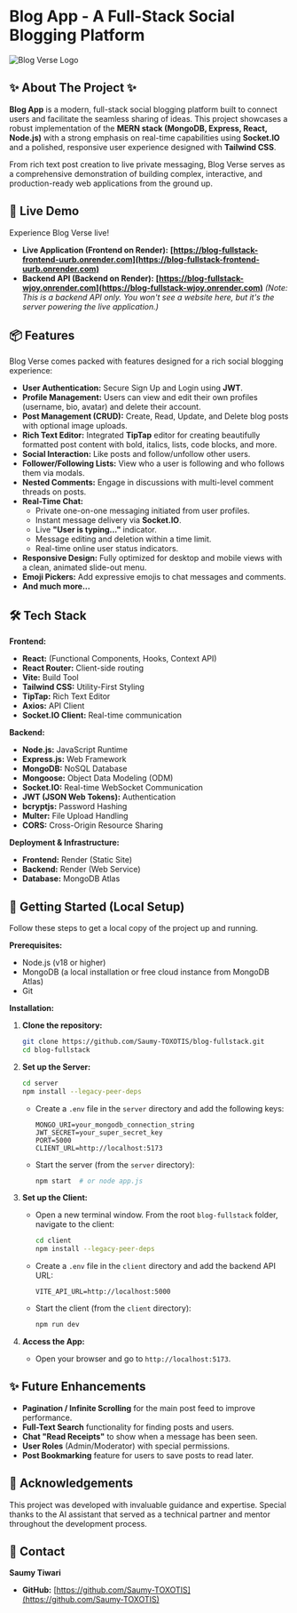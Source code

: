 # Blog App - A Full-Stack Social Blogging Platform

![Blog Verse Logo](https://raw.githubusercontent.com/Saumy-TOXOTIS/blog-fullstack/main/server/uploads/Blog.svg)

## ✨ About The Project ✨

**Blog App** is a modern, full-stack social blogging platform built to connect users and facilitate the seamless sharing of ideas. This project showcases a robust implementation of the **MERN stack (MongoDB, Express, React, Node.js)** with a strong emphasis on real-time capabilities using **Socket.IO** and a polished, responsive user experience designed with **Tailwind CSS**.

From rich text post creation to live private messaging, Blog Verse serves as a comprehensive demonstration of building complex, interactive, and production-ready web applications from the ground up.

## 🚀 Live Demo

Experience Blog Verse live!

*   **Live Application (Frontend on Render):** **[https://blog-fullstack-frontend-uurb.onrender.com](https://blog-fullstack-frontend-uurb.onrender.com)**
*   **Backend API (Backend on Render):** **[https://blog-fullstack-wjoy.onrender.com](https://blog-fullstack-wjoy.onrender.com)**
    *(Note: This is a backend API only. You won't see a website here, but it's the server powering the live application.)*

## 📦 Features

Blog Verse comes packed with features designed for a rich social blogging experience:

*   **User Authentication:** Secure Sign Up and Login using **JWT**.
*   **Profile Management:** Users can view and edit their own profiles (username, bio, avatar) and delete their account.
*   **Post Management (CRUD):** Create, Read, Update, and Delete blog posts with optional image uploads.
*   **Rich Text Editor:** Integrated **TipTap** editor for creating beautifully formatted post content with bold, italics, lists, code blocks, and more.
*   **Social Interaction:** Like posts and follow/unfollow other users.
*   **Follower/Following Lists:** View who a user is following and who follows them via modals.
*   **Nested Comments:** Engage in discussions with multi-level comment threads on posts.
*   **Real-Time Chat:**
    *   Private one-on-one messaging initiated from user profiles.
    *   Instant message delivery via **Socket.IO**.
    *   Live **"User is typing..."** indicator.
    *   Message editing and deletion within a time limit.
    *   Real-time online user status indicators.
*   **Responsive Design:** Fully optimized for desktop and mobile views with a clean, animated slide-out menu.
*   **Emoji Pickers:** Add expressive emojis to chat messages and comments.
*   **And much more...**

## 🛠️ Tech Stack

**Frontend:**
*   **React:** (Functional Components, Hooks, Context API)
*   **React Router:** Client-side routing
*   **Vite:** Build Tool
*   **Tailwind CSS:** Utility-First Styling
*   **TipTap:** Rich Text Editor
*   **Axios:** API Client
*   **Socket.IO Client:** Real-time communication

**Backend:**
*   **Node.js:** JavaScript Runtime
*   **Express.js:** Web Framework
*   **MongoDB:** NoSQL Database
*   **Mongoose:** Object Data Modeling (ODM)
*   **Socket.IO:** Real-time WebSocket Communication
*   **JWT (JSON Web Tokens):** Authentication
*   **bcryptjs:** Password Hashing
*   **Multer:** File Upload Handling
*   **CORS:** Cross-Origin Resource Sharing

**Deployment & Infrastructure:**
*   **Frontend:** Render (Static Site)
*   **Backend:** Render (Web Service)
*   **Database:** MongoDB Atlas

## 🏃 Getting Started (Local Setup)

Follow these steps to get a local copy of the project up and running.

**Prerequisites:**
*   Node.js (v18 or higher)
*   MongoDB (a local installation or free cloud instance from MongoDB Atlas)
*   Git

**Installation:**

1.  **Clone the repository:**
    ```bash
    git clone https://github.com/Saumy-TOXOTIS/blog-fullstack.git
    cd blog-fullstack
    ```

2.  **Set up the Server:**
    ```bash
    cd server
    npm install --legacy-peer-deps
    ```
    *   Create a `.env` file in the `server` directory and add the following keys:
        ```env
        MONGO_URI=your_mongodb_connection_string
        JWT_SECRET=your_super_secret_key
        PORT=5000
        CLIENT_URL=http://localhost:5173
        ```
    *   Start the server (from the `server` directory):
        ```bash
        npm start  # or node app.js
        ```

3.  **Set up the Client:**
    *   Open a new terminal window. From the root `blog-fullstack` folder, navigate to the client:
        ```bash
        cd client
        npm install --legacy-peer-deps
        ```
    *   Create a `.env` file in the `client` directory and add the backend API URL:
        ```env
        VITE_API_URL=http://localhost:5000
        ```
    *   Start the client (from the `client` directory):
        ```bash
        npm run dev
        ```

4.  **Access the App:**
    *   Open your browser and go to `http://localhost:5173`.

## ✨ Future Enhancements

*   **Pagination / Infinite Scrolling** for the main post feed to improve performance.
*   **Full-Text Search** functionality for finding posts and users.
*   **Chat "Read Receipts"** to show when a message has been seen.
*   **User Roles** (Admin/Moderator) with special permissions.
*   **Post Bookmarking** feature for users to save posts to read later.

## 🙏 Acknowledgements

This project was developed with invaluable guidance and expertise. Special thanks to the AI assistant that served as a technical partner and mentor throughout the development process.

## 📧 Contact

**Saumy Tiwari**

*   **GitHub:** [https://github.com/Saumy-TOXOTIS](https://github.com/Saumy-TOXOTIS)
